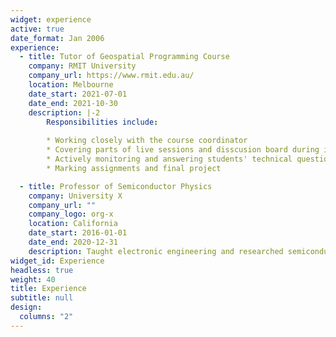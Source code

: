 ```yaml
---
widget: experience
active: true
date_format: Jan 2006
experience:
  - title: Tutor of Geospatial Programming Course
    company: RMIT University
    company_url: https://www.rmit.edu.au/
    location: Melbourne
    date_start: 2021-07-01
    date_end: 2021-10-30
    description: |-2
        Responsibilities include:
        
        * Working closely with the course coordinator
        * Covering parts of live sessions and disscusion board during intensive week.
        * Actively monitoring and answering students' technical questions on Piazza and Canvas froum.
        * Marking assignments and final project

  - title: Professor of Semiconductor Physics
    company: University X
    company_url: ""
    company_logo: org-x
    location: California
    date_start: 2016-01-01
    date_end: 2020-12-31
    description: Taught electronic engineering and researched semiconductor physics.
widget_id: Experience
headless: true
weight: 40
title: Experience
subtitle: null
design:
  columns: "2"
---
```

